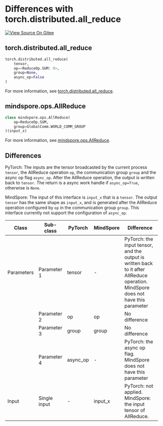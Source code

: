 # Differences with torch.distributed.all_reduce

[![View Source On Gitee](https://mindspore-website.obs.cn-north-4.myhuaweicloud.com/website-images/r2.3.2/resource/_static/logo_source_en.svg)](https://gitee.com/mindspore/docs/blob/r2.3.2/docs/mindspore/source_en/note/api_mapping/pytorch_diff/all_reduce.md)

## torch.distributed.all_reduce

```python
torch.distributed.all_reduce(
    tensor,
    op=<ReduceOp.SUM: 0>,
    group=None,
    async_op=False
)
```

For more information, see [torch.distributed.all_reduce](https://pytorch.org/docs/1.8.1/distributed.html#torch.distributed.all_reduce).

## mindspore.ops.AllReduce

```python
class mindspore.ops.AllReduce(
    op=ReduceOp.SUM,
    group=GlobalComm.WORLD_COMM_GROUP
)(input_x)
```

For more information, see [mindspore.ops.AllReduce](https://mindspore.cn/docs/en/r2.3.2/api_python/ops/mindspore.ops.AllReduce.html#mindspore.ops.AllReduce).

## Differences

PyTorch: The inputs are the tensor broadcasted by the current process `tensor`, the AllReduce operation `op`, the communication group `group` and the async op flag `async_op`. After the AllReduce operation, the output is written back to `tensor`. The return is a async work handle if `async_op=True`, otherwise is `None`.

MindSpore: The input of this interface is `input_x` that is a `tensor`. The output `tensor` has the same shape as `input_x`, and is generated after the AllReduce operation configured by `op` in the communication group `group`. This interface currently not support the configuration of `async_op`.

| Class | Sub-class |PyTorch | MindSpore | Difference |
| --- | --- | --- | --- |---|
|Parameters | Parameter 1 | tensor | - |PyTorch: the input tensor, and the output is written back to it after AllReduce operation. MindSpore does not have this parameter|
| | Parameter 2 | op | op |No difference|
| | Parameter 3 | group | group |No difference|
| | Parameter 4 | async_op | - |PyTorch: the async op flag. MindSpore does not have this parameter|
| Input | Single input | - | input_x | PyTorch: not applied. MindSpore: the input tensor of AllReduce. |
